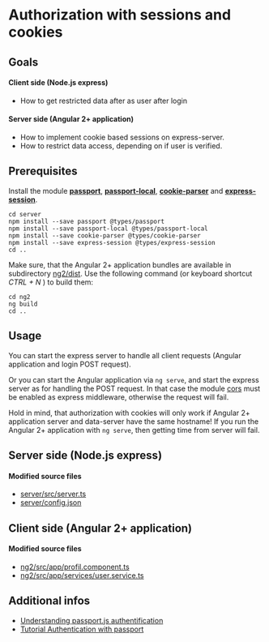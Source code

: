 # Authorization with sessions and cookies

## Goals

#### Client side (Node.js express)

* How to get restricted data after as user after login

#### Server side (Angular 2+ application)

* How to implement cookie based sessions on express-server.
* How to restrict data access, depending on if user is verified.

## Prerequisites

Install the module **[passport][npm-passport]**, **[passport-local][npm-passport-local]**, **[cookie-parser][npm-cookie-parser]** and **[express-session][npm-express-session]**.

```
cd server
npm install --save passport @types/passport
npm install --save passport-local @types/passport-local
npm install --save cookie-parser @types/cookie-parser
npm install --save express-session @types/express-session
cd ..
```
Make sure, that the Angular 2+ application bundles are available in subdirectory [ng2/dist](ng2/dist). Use the following command (or keyboard shortcut *CTRL + N* ) to build them:

```
cd ng2
ng build
cd ..
```

## Usage

You can start the express server to handle all client requests (Angular application and login POST request).

Or you can start the Angular application via `ng serve`, and start the express server as for handling the POST request. In that case the module [cors][npm-cors] must be enabled as express middleware, otherwise the request will fail.

Hold in mind, that authorization with cookies will only work if Angular 2+ application server and data-server have the same hostname!
If you run the Angular 2+ application with `ng serve`, then getting time from server will fail.

## Server side (Node.js express)

#### Modified source files

* [server/src/server.ts](server/src/server.ts)
* [server/config.json](server/config.json)


## Client side (Angular 2+ application)

#### Modified source files

* [ng2/src/app/profil.component.ts](ng2/src/app/profil.component.ts)
* [ng2/src/app/services/user.service.ts](ng2/src/app/services/user.service.ts)


## Additional infos

* [Understanding passport.js authentification][toon-passport]
* [Tutorial Authentication with passport][tutsplus-passport]

[npm-cors]: https://www.npmjs.com/package/cors
[npm-passport]: https://www.npmjs.com/package/passport
[npm-passport-local]: https://www.npmjs.com/package/passport-local
[npm-cookie-parser]: https://www.npmjs.com/package/cookie-parser 
[npm-express-session]: https://www.npmjs.com/package/express-session
[toon-passport]: http://toon.io/understanding-passportjs-authentication-flow/
[tutsplus-passport]: https://code.tutsplus.com/tutorials/authenticating-nodejs-applications-with-passport--cms-21619